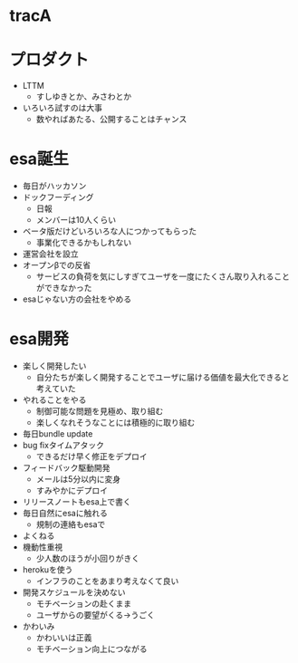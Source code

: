 # tracA

# プロダクト

- LTTM
  - すしゆきとか、みさわとか
- いろいろ試すのは大事
  - 数やればあたる、公開することはチャンス

# esa誕生

- 毎日がハッカソン
- ドックフーディング
  - 日報
  - メンバーは10人くらい
- ベータ版だけどいろいろな人につかってもらった
  - 事業化できるかもしれない
- 運営会社を設立
- オープンβでの反省
  - サービスの負荷を気にしすぎてユーザを一度にたくさん取り入れることができなかった
- esaじゃない方の会社をやめる

# esa開発

- 楽しく開発したい
  - 自分たちが楽しく開発することでユーザに届ける価値を最大化できると考えていた
- やれることをやる
  - 制御可能な問題を見極め、取り組む
  - 楽しくなれそうなことには積極的に取り組む
- 毎日bundle update
- bug fixタイムアタック
  - できるだけ早く修正をデプロイ
- フィードバック駆動開発
  - メールは5分以内に変身
  - すみやかにデプロイ
- リリースノートもesa上で書く
- 毎日自然にesaに触れる
  - 規制の連絡もesaで
- よくねる
- 機動性重視
  - 少人数のほうが小回りがきく
- herokuを使う
  - インフラのことをあまり考えなくて良い
- 開発スケジュールを決めない
  - モチベーションの赴くまま
  - ユーザからの要望がくる→うごく
- かわいみ
  - かわいいは正義
  - モチベーション向上につながる

